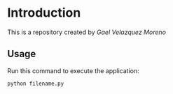 # Introduction


This is a repository created by *Gael Velazquez Moreno*


## Usage


Run this command to execute the application:


`python filename.py`

 

```
